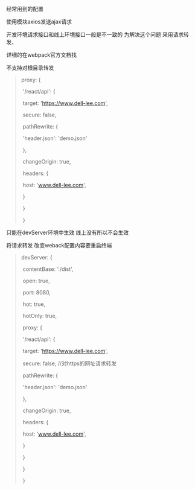 经常用到的配置





使用模块axios发送ajax请求



开发环境请求接口和线上环境接口一般是不一致的  为解决这个问题  采用请求转发、





详细的在webpack官方文档找

不支持对根目录转发

> proxy: {
>
> ​            '/react/api': {
>
> ​                target: 'https://www.dell-lee.com',
>
> ​                secure: false,
>
> ​                pathRewrite: {
>
> ​                    'header.json': 'demo.json'
>
> ​                },
>
> ​                changeOrigin: true,
>
> ​                headers: {
>
> ​                    host: 'www.dell-lee.com',
>
> ​                }
>
> ​            }
>
> ​        }



只能在devServer环境中生效 线上没有所以不会生效

将请求转发  改变weback配置内容要重启终端





> devServer: {
>
> ​        contentBase: './dist',
>
> ​        open: true,
>
> ​        port: 8080,
>
> ​        hot: true,
>
> ​        hotOnly: true,
>
> ​        proxy: {
>
> ​            '/react/api': {
>
> ​                target: 'https://www.dell-lee.com',
>
> ​                secure: false, //对https的网址请求转发
>
> ​                pathRewrite: {
>
> ​                    'header.json': 'demo.json'
>
> ​                },
>
> ​                changeOrigin: true,
>
> ​                headers: {
>
> ​                    host: 'www.dell-lee.com',
>
> ​                }
>
> ​            }
>
> ​        }
>
> ​    }